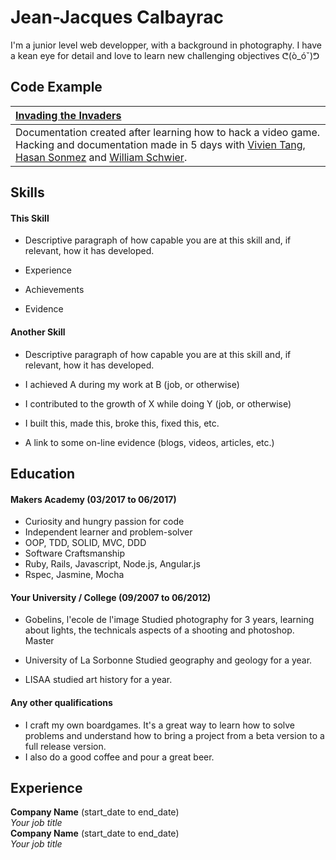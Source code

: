 Jean-Jacques Calbayrac
=========

I'm a junior level web developper, with a background in photography. I have a kean eye for detail and love to learn new challenging objectives ᕦ(ò_óˇ)ᕤ

Code Example
------------

| [Invading the Invaders](https://github.com/gekographe/invading_invaders) |
|:--------------- |
| Documentation created after learning how to hack a video game. Hacking and documentation made in 5 days with [Vivien Tang](https://github.com/honjintang), [Hasan Sonmez](https://github.com/UltimateCoder00) and [William Schwier](https://github.com/w-schwier).|

## Skills

#### This Skill


- Descriptive paragraph of how capable you are at this skill and, if relevant, how it has developed.

- Experience
- Achievements
- Evidence

#### Another Skill

- Descriptive paragraph of how capable you are at this skill and, if relevant, how it has developed.

- I achieved A during my work at B (job, or otherwise)
- I contributed to the growth of X while doing Y (job, or otherwise)
- I built this, made this, broke this, fixed this, etc.
- A link to some on-line evidence (blogs, videos, articles, etc.)

## Education

#### Makers Academy (03/2017 to 06/2017)

- Curiosity and hungry passion for code
- Independent learner and problem-solver
- OOP, TDD, SOLID, MVC, DDD
- Software Craftsmanship
- Ruby, Rails, Javascript, Node.js, Angular.js
- Rspec, Jasmine, Mocha

#### Your University / College (09/2007 to 06/2012)

- Gobelins, l'ecole de l'image
Studied photography for 3 years, learning about lights, the technicals aspects of a shooting and photoshop.
Master

- University of La Sorbonne
Studied geography and geology for a year.

- LISAA
studied art history for a year.

#### Any other qualifications

- I craft my own boardgames. 
It's a great way to learn how to solve problems and understand how to bring a project from a beta version to a full release version.
- I also do a good coffee and pour a great beer.

## Experience

**Company Name** (start_date to end_date)    
*Your job title*  
**Company Name** (start_date to end_date)   
*Your job title*  
